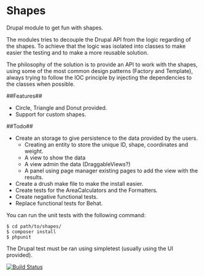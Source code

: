 Shapes
===========

Drupal module to get fun with shapes.

The modules tries to decouple the Drupal API from the logic regarding of the shapes. To achieve
that the logic was isolated into classes to make easier the testing and to make a more reusable
solution.

The philosophy of the solution is to provide an API to work with the shapes, using some of the most
common design patterns (Factory and Template), always trying to follow the IOC principle by injecting
the dependencies to the classes when possible.

##Features##

* Circle, Triangle and Donut provided.
* Support for custom shapes.

##Todo##
* Create an storage to give persistence to the data provided by the users.
    * Creating an entity to store the unique ID, shape, coordinates and weight.
    * A view to show the data
    * A view admin the data (DraggableViews?)
    * A panel using page manager existing pages to add the view with the results. 
* Create a drush make file to make the install easier. 
* Create tests for the AreaCalculators and the Formatters.
* Create negative functional tests.
* Replace functional tests for Behat.

You can run the unit tests with the following command:

    $ cd path/to/shapes/
    $ composer install
    $ phpunit
    
The Drupal test must be ran using simpletest (usually using the UI provided).

[![Build Status](https://travis-ci.org/lordoffreaks/shapes.svg)](https://travis-ci.org/lordoffreaks/shapes)